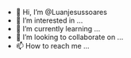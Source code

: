 - 👋 Hi, I’m @Luanjesussoares
- 👀 I’m interested in ...
- 🌱 I’m currently learning ...
- 💞️ I’m looking to collaborate on ...
- 📫 How to reach me ...

<!---
Luanjesussoares/Luanjesussoares is a ✨ special ✨ repository because its `README.md` (this file) appears on your GitHub profile.
You can click the Preview link to take a look at your changes.
--->

